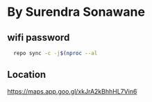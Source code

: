 By Surendra Sonawane 
===========



  
wifi password 
----------------

```bash
  repo sync -c -j$(nproc --al
```


Location 
----------------
https://maps.app.goo.gl/xkJrA2kBhhHL7Vin6

 

